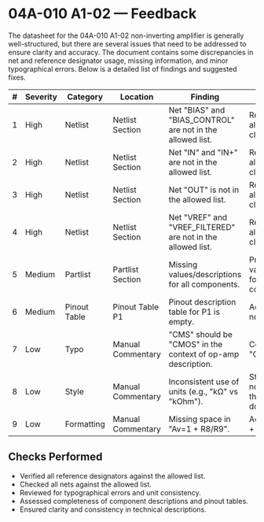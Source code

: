 # 04A-010 A1-02 — Feedback

The datasheet for the 04A-010 A1-02 non-inverting amplifier is generally well-structured, but there are several issues that need to be addressed to ensure clarity and accuracy. The document contains some discrepancies in net and reference designator usage, missing information, and minor typographical errors. Below is a detailed list of findings and suggested fixes.

| #  | Severity | Category     | Location         | Finding                                                                 | Suggested Fix                                                      | Confidence |
|----|----------|--------------|------------------|------------------------------------------------------------------------|-------------------------------------------------------------------|------------|
| 1  | High     | Netlist      | Netlist Section  | Net "BIAS" and "BIAS_CONTROL" are not in the allowed list.             | Replace with allowed nets or clarify their usage.                 | High       |
| 2  | High     | Netlist      | Netlist Section  | Net "IN" and "IN+" are not in the allowed list.                        | Replace with allowed nets or clarify their usage.                 | High       |
| 3  | High     | Netlist      | Netlist Section  | Net "OUT" is not in the allowed list.                                  | Replace with allowed nets or clarify their usage.                 | High       |
| 4  | High     | Netlist      | Netlist Section  | Net "VREF" and "VREF_FILTERED" are not in the allowed list.            | Replace with allowed nets or clarify their usage.                 | High       |
| 5  | Medium   | Partlist     | Partlist Section | Missing values/descriptions for all components.                        | Provide values/descriptions for each component.                   | Medium     |
| 6  | Medium   | Pinout Table | Pinout Table P1  | Pinout description table for P1 is empty.                              | Add pin labels and notes for P1.                                  | Medium     |
| 7  | Low      | Typo         | Manual Commentary| "CMS" should be "CMOS" in the context of op-amp description.           | Correct "CMS" to "CMOS".                                          | High       |
| 8  | Low      | Style        | Manual Commentary| Inconsistent use of units (e.g., "kΩ" vs "kOhm").                      | Standardize unit notation throughout the document.                | High       |
| 9  | Low      | Formatting   | Manual Commentary| Missing space in "Av=1 + R8/R9".                                       | Add space: "Av = 1 + R8/R9".                                      | High       |

## Checks Performed

- Verified all reference designators against the allowed list.
- Checked all nets against the allowed list.
- Reviewed for typographical errors and unit consistency.
- Assessed completeness of component descriptions and pinout tables.
- Ensured clarity and consistency in technical descriptions.